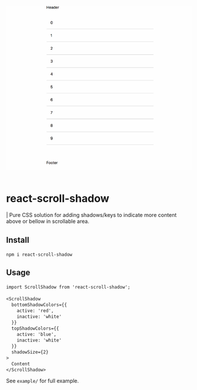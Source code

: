 <div align="center">
  <img src="demo.gif" alt="Logo" width="800">
  <br><br>
</div>

# react-scroll-shadow
| Pure CSS solution for adding shadows/keys to indicate more content above or bellow in scrollable area.

## Install 
`npm i react-scroll-shadow`

## Usage
```tsx
import ScrollShadow from 'react-scroll-shadow';

<ScrollShadow
  bottomShadowColors={{
    active: 'red',
    inactive: 'white'
  }}
  topShadowColors={{
    active: 'blue',
    inactive: 'white'
  }}
  shadowSize={2}
>
  Content
</ScrollShadow>
```

See `example/` for full example.